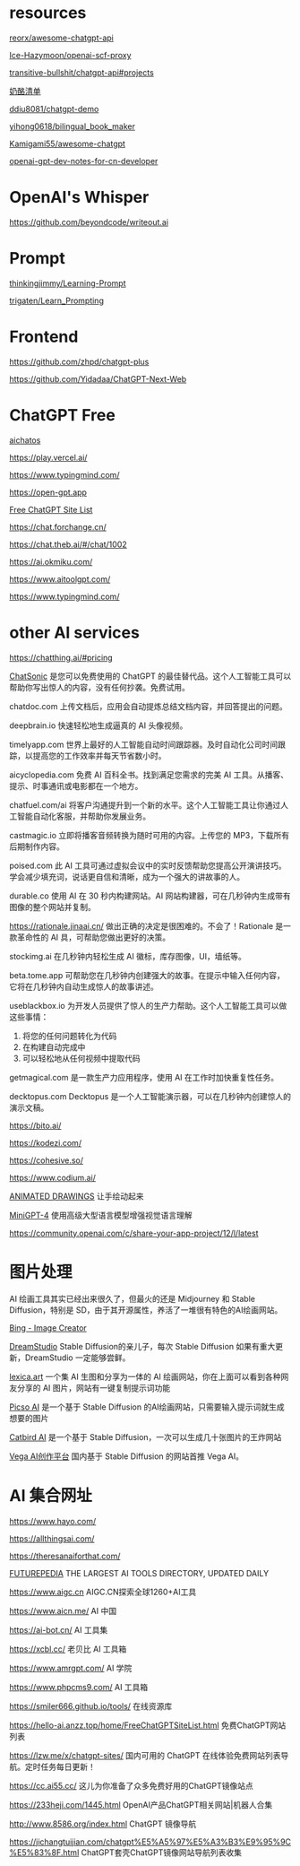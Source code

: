 

# resources

[reorx/awesome-chatgpt-api](https://github.com/reorx/awesome-chatgpt-api)

[Ice-Hazymoon/openai-scf-proxy](https://github.com/Ice-Hazymoon/openai-scf-proxy)

[transitive-bullshit/chatgpt-api#projects](https://github.com/transitive-bullshit/chatgpt-api#projects)

[奶酪清单](https://github.com/runningcheese/Awesome-ChatGPT)

[ddiu8081/chatgpt-demo](https://github.com/ddiu8081/chatgpt-demo)

[yihong0618/bilingual_book_maker](https://github.com/yihong0618/bilingual_book_maker)

[Kamigami55/awesome-chatgpt](https://github.com/Kamigami55/awesome-chatgpt)

[openai-gpt-dev-notes-for-cn-developer](https://github.com/easychen/openai-gpt-dev-notes-for-cn-developer)

# OpenAI's Whisper

https://github.com/beyondcode/writeout.ai

# Prompt

[thinkingjimmy/Learning-Prompt](https://github.com/thinkingjimmy/Learning-Prompt)

[trigaten/Learn_Prompting](https://github.com/trigaten/Learn_Prompting)


# Frontend

https://github.com/zhpd/chatgpt-plus

https://github.com/Yidadaa/ChatGPT-Next-Web

# ChatGPT Free

[aichatos](https://chat.aichatos.top/)

https://play.vercel.ai/

https://www.typingmind.com/

https://open-gpt.app

[Free ChatGPT Site List](https://github.com/xx025/carrot)

https://chat.forchange.cn/

https://chat.theb.ai/#/chat/1002

https://ai.okmiku.com/

https://www.aitoolgpt.com/

https://www.typingmind.com/

# other AI services

https://chatthing.ai/#pricing

[ChatSonic](https://writesonic.com/chat)
是您可以免费使用的 ChatGPT 的最佳替代品。这个人工智能工具可以帮助你写出惊人的内容，没有任何抄袭。免费试用。

chatdoc.com
上传文档后，应用会自动提炼总结文档内容，并回答提出的问题。

deepbrain.io
快速轻松地生成逼真的 AI 头像视频。

timelyapp.com
世界上最好的人工智能自动时间跟踪器。及时自动化公司时间跟踪，以提高您的工作效率并每天节省数小时。

aicyclopedia.com
免费 AI 百科全书。找到满足您需求的完美 AI 工具。从播客、提示、时事通讯或电影都在一个地方。

chatfuel.com/ai
将客户沟通提升到一个新的水平。这个人工智能工具让你通过人工智能自动化客服，并帮助你发展业务。

castmagic.io
立即将播客音频转换为随时可用的内容。上传您的 MP3，下载所有后期制作内容。

poised.com
此 AI 工具可通过虚拟会议中的实时反馈帮助您提高公开演讲技巧。学会减少填充词，说话更自信和清晰，成为一个强大的讲故事的人。

durable.co
使用 AI 在 30 秒内构建网站。AI 网站构建器，可在几秒钟内生成带有图像的整个网站并复制。

https://rationale.jinaai.cn/
做出正确的决定是很困难的。不会了！Rationale 是一款革命性的 AI 具，可帮助您做出更好的决策。

stockimg.ai
在几秒钟内轻松生成 AI 徽标，库存图像，UI，墙纸等。

beta.tome.app
可帮助您在几秒钟内创建强大的故事。在提示中输入任何内容，它将在几秒钟内自动生成惊人的故事讲述。

useblackbox.io
为开发人员提供了惊人的生产力帮助。这个人工智能工具可以做这些事情：
1. 将您的任何问题转化为代码
2. 在构建自动完成中
3. 可以轻松地从任何视频中提取代码

getmagical.com
是一款生产力应用程序，使用 AI 在工作时加快重复性任务。

decktopus.com
Decktopus 是一个人工智能演示器，可以在几秒钟内创建惊人的演示文稿。


https://bito.ai/
https://kodezi.com/

https://cohesive.so/

https://www.codium.ai/


[ANIMATED DRAWINGS](https://sketch.metademolab.com/)	让手绘动起来

[MiniGPT-4](https://minigpt-4.github.io/)	使用高级大型语言模型增强视觉语言理解

https://community.openai.com/c/share-your-app-project/12/l/latest

# 图片处理
AI 绘画工具其实已经出来很久了，但最火的还是 Midjourney 和 Stable Diffusion，特别是 SD，由于其开源属性，养活了一堆很有特色的AI绘画网站。


[Bing - Image Creator](https://www.bing.com/create)

[DreamStudio](https://dreamstudio.ai/generate)	Stable Diffusion的亲儿子，每次 Stable Diffusion 如果有重大更新，DreamStudio 一定能够尝鲜。

[lexica.art](https://lexica.art/)	一个集 AI 生图和分享为一体的 AI 绘画网站，你在上面可以看到各种网友分享的 AI 图片，网站有一键复制提示词功能

[Picso AI](https://picso.ai/) 是一个基于 Stable Diffusion 的AI绘画网站，只需要输入提示词就生成想要的图片

[Catbird AI](https://www.catbird.ai/) 是一个基于 Stable Diffusion，一次可以生成几十张图片的王炸网站

[Vega AI创作平台](https://rightbrain.art/)	国内基于 Stable Diffusion 的网站首推 Vega AI。


# AI 集合网址

https://www.hayo.com/

https://allthingsai.com/

https://theresanaiforthat.com/

[FUTUREPEDIA](https://www.futurepedia.io/)	THE LARGEST AI TOOLS DIRECTORY, UPDATED DAILY

https://www.aigc.cn	AIGC.CN探索全球1260+AI工具

https://www.aicn.me/	AI 中国

https://ai-bot.cn/	AI 工具集

https://xcbl.cc/ 老贝比 AI 工具箱

https://www.amrgpt.com/	AI 学院

https://www.phpcms9.com/	AI 工具箱
https://smiler666.github.io/tools/ 在线资源库

https://hello-ai.anzz.top/home/FreeChatGPTSiteList.html	免费ChatGPT网站列表

https://lzw.me/x/chatgpt-sites/	国内可用的 ChatGPT 在线体验免费网站列表导航。定时任务每日更新！

https://cc.ai55.cc/	这儿为你准备了众多免费好用的ChatGPT镜像站点

https://233heji.com/1445.html	OpenAI产品ChatGPT相关网站|机器人合集

http://www.8586.org/index.html ChatGPT 镜像导航

https://jichangtuijian.com/chatgpt%E5%A5%97%E5%A3%B3%E9%95%9C%E5%83%8F.html	ChatGPT套壳ChatGPT镜像网站导航列表收集


